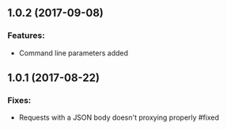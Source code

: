 ## 1.0.2 (2017-09-08)

### Features:

- Command line parameters added

## 1.0.1 (2017-08-22)

### Fixes:

- Requests with a JSON body doesn't proxying properly #fixed